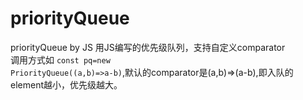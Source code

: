 # priorityQueue
priorityQueue by JS
用JS编写的优先级队列，支持自定义comparator<br>
调用方式如 <code>const pq=new PriorityQueue((a,b)=>a-b)</code>,默认的comparator是(a,b)=>(a-b),即入队的element越小，优先级越大。
